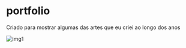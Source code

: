 # portfolio
Criado para mostrar algumas das artes que eu criei ao longo dos anos

![img1](../assets/image.png)
